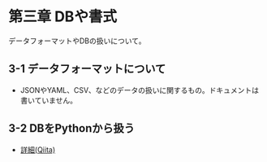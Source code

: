 # 第三章 DBや書式

データフォーマットやDBの扱いについて。

## 3-1 データフォーマットについて
- JSONやYAML、CSV、などのデータの扱いに関するもの。ドキュメントは書いていません。


## 3-2 DBをPythonから扱う
- [詳細(Qiita)](http://qiita.com/shunyooo/items/ae1b36c9292c3fad302c)
